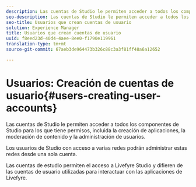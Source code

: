 ```yaml
---
description: Las cuentas de Studio le permiten acceder a todos los componentes de Studio para los que tiene permisos, incluida la creación de aplicaciones, la moderación de contenido y la administración de usuarios.
seo-description: Las cuentas de Studio le permiten acceder a todos los componentes de Studio para los que tiene permisos, incluida la creación de aplicaciones, la moderación de contenido y la administración de usuarios.
seo-title: Usuarios que crean cuentas de usuario
solution: Experience Manager
title: Usuarios que crean cuentas de usuario
uuid: f8eed23d-40d4-4aee-8ee0-f1790e119961
translation-type: tm+mt
source-git-commit: 67aeb3de964473b326c88c3a3f81ff48a6a12652

---
```



# Usuarios: Creación de cuentas de usuario{#users-creating-user-accounts}

Las cuentas de Studio le permiten acceder a todos los componentes de Studio para los que tiene permisos, incluida la creación de aplicaciones, la moderación de contenido y la administración de usuarios.

Los usuarios de Studio con acceso a varias redes podrán administrar estas redes desde una sola cuenta.

Las cuentas de estudio permiten el acceso a Livefyre Studio y difieren de las cuentas de usuario utilizadas para interactuar con las aplicaciones de Livefyre.
